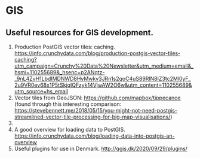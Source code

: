 # GIS

## Useful resources for GIS development.

1. Production PostGIS vector tiles: caching. https://info.crunchydata.com/blog/production-postgis-vector-tiles-caching?utm_campaign=Crunchy%20Data%20Newsletter&utm_medium=email&_hsmi=110255689&_hsenc=p2ANqtz-_9nL4ZvH1LbdIMDNWD8HyMwkv3JRn1s2qoC4uS89RlN8IZ3tc2Ml0yF_2u9VR0ev68x1P5tSkjqIQFzyk14VjwAW2O6w&utm_content=110255689&utm_source=hs_email
2. Vector tiles from GeoJSON: https://github.com/mapbox/tippecanoe (found through this interesting comparison: https://stevebennett.me/2018/05/15/you-might-not-need-postgis-streamlined-vector-tile-processing-for-big-map-visualisations/)
3. 
4. A good overview for loading data to PostGIS. https://info.crunchydata.com/blog/loading-data-into-postgis-an-overview
5. Useful plugins for use in Denmark. http://qgis.dk/2020/09/29/plugins/
